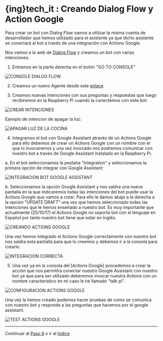 # {ing}tech_it : Creando Dialog Flow y Action Google

Para crear un bot con Dialog Flow vamos a utilizar la misma cuenta de desarrollador que hemos utilizado para el asistente ya que dicho asistente se conectará al bot a través de una integración con Actions Google.

Nos vamos a la web de [Dialog Flow](https://dialogflow.com/) y creamos un bot con varias intenciones.
1. Entramos en la parte derecha en el botón "GO TO CONSOLE"


![CONSOLE DIALOG FLOW](./images/inicio_dialog_flow.PNG)

2. Creamos un nuevo Agente desde este [enlace](https://console.dialogflow.com/api-client/#/newAgent)

3. Creamos nuevas intenciones con sus preguntas y respuestas que luego recibiremos en la Raspberry Pi cuando la conectemos con este bot:

![CREAR INTENCIONES](./images/crear_intenciones.PNG)

Ejemplo de intencion de apagar la luz:

![APAGAR LUZ DE LA COCINA](./images/apagar_la_luz.PNG)

4. Integramos el bot con Google Assistant através de un Actions Google para ello debemos de crear un Actions Google con un nombre con el que lo invocaremos y una vez invocado nos podremos comunicar con nuestro bot a través de Google Assistant instalado en la Raspberry Pi.

a.	En el bot seleccionamos la pestaña "Integration" y seleccionamos la primera opción de integrar con Google Assistant:

![INTEGRACION BOT GOOGLE ASSISTANT](./images/integracion_bot.PNG)

b.	Seleccionamos la opción Google Assistant y nos saldra una nueva pantalla en la que indicaremos todas las intenciones del bot puede usar la Actions Google que vamos a crear. Para ello le damos abajo a la derecha a la opción "UPDATE DRAFT" una vez que hemos seleccionado todas las Intenciones que le hemos enseñado a nuestro bot. Es muy importante que actualmente (25/10/17) el Actions Google no soporta bot con el lenguaje en Español por tanto nuestro bot tiene que estar en Inglés. 

![CREANDO ACTIONS GOOGLE](./images/creando_actions_google.PNG)

Una vez hemos integrado el Actions Google correctamente con nuestro bot nos saldra esta pantalla para que lo creemos y debemos ir a la consola para crearlo.

![INTEGRACION CORRECTA](./images/integracion_actions_google.PNG)

5.	Una vez ya en la consola del [Actions Google] procedemos a crear la acción que nos permitira conectar nuestro Google Assistant con nuestro bot ya que para ser utilizado deberemos invocar nuestra Actions con un nombre caracteristico en mi caso le he llamado "talk pi".

![CONFIGURACION ACTIONS GOOGLE](./images/configuracion_actions_google.PNG)

Una vez la hemos creado podemos hacer pruebas de como se comunica con nuestro bot y responde a las preguntas que hacemos por el google assistant.

![TEST ACTIONS GOOGLE](./images/test_actions_google.png)


--------
Continuar al  [Paso 6](./montando_circuito.md) o ir al [Indice](./index.md)